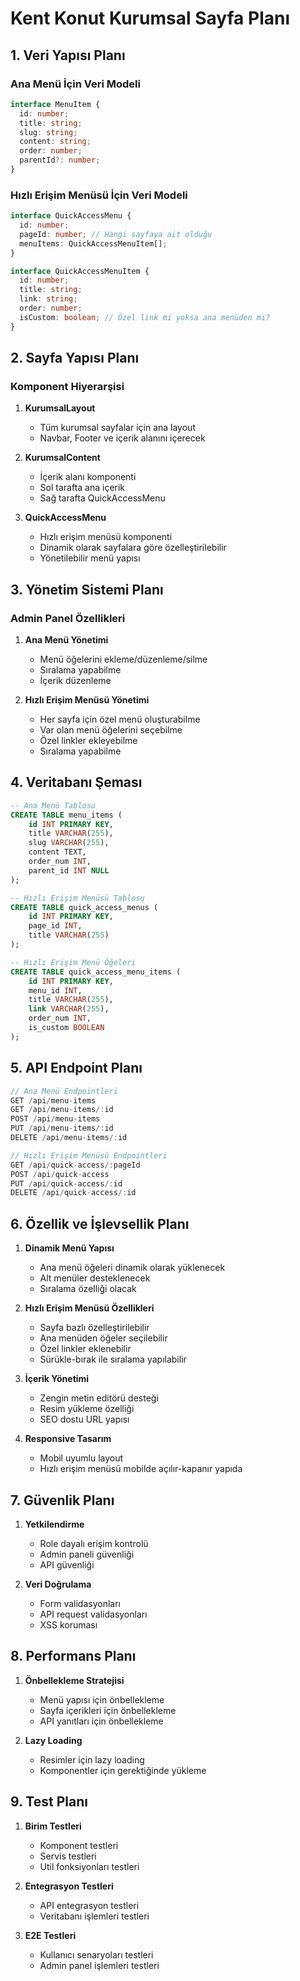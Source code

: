 # Kent Konut Kurumsal Sayfa Planı

## 1. Veri Yapısı Planı

### Ana Menü İçin Veri Modeli
```typescript
interface MenuItem {
  id: number;
  title: string;
  slug: string;
  content: string;
  order: number;
  parentId?: number;
}
```

### Hızlı Erişim Menüsü İçin Veri Modeli
```typescript
interface QuickAccessMenu {
  id: number;
  pageId: number; // Hangi sayfaya ait olduğu
  menuItems: QuickAccessMenuItem[];
}

interface QuickAccessMenuItem {
  id: number;
  title: string;
  link: string;
  order: number;
  isCustom: boolean; // Özel link mi yoksa ana menüden mi?
}
```

## 2. Sayfa Yapısı Planı

### Komponent Hiyerarşisi
1. **KurumsalLayout**
   - Tüm kurumsal sayfalar için ana layout
   - Navbar, Footer ve içerik alanını içerecek

2. **KurumsalContent**
   - İçerik alanı komponenti
   - Sol tarafta ana içerik
   - Sağ tarafta QuickAccessMenu

3. **QuickAccessMenu**
   - Hızlı erişim menüsü komponenti
   - Dinamik olarak sayfalara göre özelleştirilebilir
   - Yönetilebilir menü yapısı

## 3. Yönetim Sistemi Planı

### Admin Panel Özellikleri
1. **Ana Menü Yönetimi**
   - Menü öğelerini ekleme/düzenleme/silme
   - Sıralama yapabilme
   - İçerik düzenleme

2. **Hızlı Erişim Menüsü Yönetimi**
   - Her sayfa için özel menü oluşturabilme
   - Var olan menü öğelerini seçebilme
   - Özel linkler ekleyebilme
   - Sıralama yapabilme

## 4. Veritabanı Şeması

```sql
-- Ana Menü Tablosu
CREATE TABLE menu_items (
    id INT PRIMARY KEY,
    title VARCHAR(255),
    slug VARCHAR(255),
    content TEXT,
    order_num INT,
    parent_id INT NULL
);

-- Hızlı Erişim Menüsü Tablosu
CREATE TABLE quick_access_menus (
    id INT PRIMARY KEY,
    page_id INT,
    title VARCHAR(255)
);

-- Hızlı Erişim Menü Öğeleri
CREATE TABLE quick_access_menu_items (
    id INT PRIMARY KEY,
    menu_id INT,
    title VARCHAR(255),
    link VARCHAR(255),
    order_num INT,
    is_custom BOOLEAN
);
```

## 5. API Endpoint Planı

```typescript
// Ana Menü Endpointleri
GET /api/menu-items
GET /api/menu-items/:id
POST /api/menu-items
PUT /api/menu-items/:id
DELETE /api/menu-items/:id

// Hızlı Erişim Menüsü Endpointleri
GET /api/quick-access/:pageId
POST /api/quick-access
PUT /api/quick-access/:id
DELETE /api/quick-access/:id
```

## 6. Özellik ve İşlevsellik Planı

1. **Dinamik Menü Yapısı**
   - Ana menü öğeleri dinamik olarak yüklenecek
   - Alt menüler desteklenecek
   - Sıralama özelliği olacak

2. **Hızlı Erişim Menüsü Özellikleri**
   - Sayfa bazlı özelleştirilebilir
   - Ana menüden öğeler seçilebilir
   - Özel linkler eklenebilir
   - Sürükle-bırak ile sıralama yapılabilir

3. **İçerik Yönetimi**
   - Zengin metin editörü desteği
   - Resim yükleme özelliği
   - SEO dostu URL yapısı

4. **Responsive Tasarım**
   - Mobil uyumlu layout
   - Hızlı erişim menüsü mobilde açılır-kapanır yapıda

## 7. Güvenlik Planı

1. **Yetkilendirme**
   - Role dayalı erişim kontrolü
   - Admin paneli güvenliği
   - API güvenliği

2. **Veri Doğrulama**
   - Form validasyonları
   - API request validasyonları
   - XSS koruması

## 8. Performans Planı

1. **Önbellekleme Stratejisi**
   - Menü yapısı için önbellekleme
   - Sayfa içerikleri için önbellekleme
   - API yanıtları için önbellekleme

2. **Lazy Loading**
   - Resimler için lazy loading
   - Komponentler için gerektiğinde yükleme

## 9. Test Planı

1. **Birim Testleri**
   - Komponent testleri
   - Servis testleri
   - Util fonksiyonları testleri

2. **Entegrasyon Testleri**
   - API entegrasyon testleri
   - Veritabanı işlemleri testleri

3. **E2E Testleri**
   - Kullanıcı senaryoları testleri
   - Admin panel işlemleri testleri 